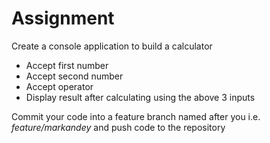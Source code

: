 # Assignment
Create a console application to build a calculator

- Accept first number
- Accept second number
- Accept operator
- Display result after calculating using the above 3 inputs

Commit your code into a feature branch named after you i.e. *feature/markandey* and push code to the repository